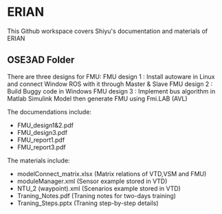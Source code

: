# ERIAN
This Github workspace covers Shiyu's documentation and materials of ERIAN

## OSE3AD Folder
There are three designs for FMU: 
FMU design 1 : Install autoware in Linux and connect Window ROS with it through Master & Slave
FMU design 2 : Build Buggy code in Windows 
FMU design 3 : Implement bus algorithm in Matlab Simulink Model then generate FMU using Fmi.LAB (AVL)

The documendations include:
- FMU_design1&2.pdf
- FMU_design3.pdf
- FMU_report1.pdf
- FMU_report3.pdf

The materials include:
- modelConnect_matrix.xlsx  (Matrix relations of VTD,VSM and FMU)
- moduleManager.xml         (Sensor example stored in VTD)
- NTU_2 (waypoint).xml      (Scenarios example stored in VTD)
- Traning_Notes.pdf         (Traning notes for two-days training)
- Traning_Steps.pptx        (Traning step-by-step details)
